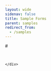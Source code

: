 ```yaml
---
layout: wide
sidenav: false
title: Sample Forms
parent: samples
redirect_from:
  - /samples
---
```

<link rel="stylesheet" href="https://cdnjs.cloudflare.com/ajax/libs/uswds/2.9.0/css/uswds.min.css" />
<link rel="stylesheet" href="https://unpkg.com/@formio/uswds@1.8.2-rc.12/dist/uswds.css" />

<section class="fedramp-page-container">
	<div class="grid-container">
		<div class="full-row grid-row padding-top-2 grid-gap">
			<div class="grid-col-12">
				<script src="https://portal-test.forms.gov/development/manage/view/assets/lib/offline/formio.offline.min.js?base=https://portal-test.forms.gov&project=https://portal-test.forms.gov/development&src=https://portal-test.forms.gov/development/stephanieembeddingfheo&libs=true&redirect=https://www.google.com"></script>
				
#<script src="https://cdn.test-form.io/formiojs/formio.embed.js?src=https://portal-test.forms.gov/development/stephanieembeddingfheo&template=uswds&libs=true&redirect=https://www.google.com"></script>
			</div>	
		</div>
			
		

	</div>	
</section>
